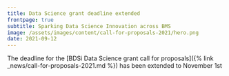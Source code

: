 ```yaml
---
title: Data Science grant deadline extended
frontpage: true
subtitle: Sparking Data Science Innovation across BMS
image: /assets/images/content/call-for-proposals-2021/hero.png
date: 2021-09-12
---
```


The deadline for the [BDSi Data Science grant call for proposals]({% link _news/call-for-proposals-2021.md %}) has been extended to November 1st
